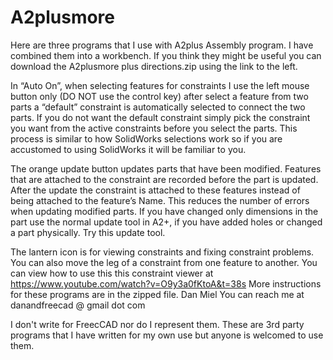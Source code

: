 # A2plusmore
Here are three programs that I use with A2plus Assembly program. I have combined them into a workbench. If you think they might be useful you can download the A2plusmore plus directions.zip using the link to the left.

In “Auto On”, when selecting features for constraints I use the left mouse button only (DO NOT use the control key) after select a feature from two parts a “default” constraint is automatically selected to connect the two parts. If you do not want the default constraint simply pick the constraint you want from the active constraints before you select the parts. This process is similar to how SolidWorks selections work so if you are accustomed to using SolidWorks it will be familiar to you.

The orange update button updates parts that have been modified. Features that are attached to the constraint are recorded before the part is updated. After the update the constraint is attached to these features instead of being attached to the feature’s Name. This reduces the number of errors when updating modified parts. If you have changed only dimensions in the part use the normal update tool in A2+, if you have added holes or changed a part physically. Try this update tool.

The lantern icon is for viewing constraints and fixing constraint problems. You can also move the leg of a constraint from one feature to another. You can view how to use this this constraint viewer at https://www.youtube.com/watch?v=O9y3a0fKtoA&t=38s
More instructions for these programs are in the zipped file.
Dan Miel
You can reach me at danandfreecad @ gmail dot com

I don't write for FreecCAD nor do I represent them. These are 3rd party programs that I have written for my own use but anyone is welcomed to use them.
